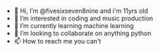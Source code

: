 - 👋 Hi, I’m @fivesixseven8nine and i'm 11yrs old
- 👀 I’m interested in coding and music production
- 🌱 I’m currently learning machine learning
- 💞️ I’m looking to collaborate on anything python
- 📫 How to reach me you can't

<!---
fivesixseven8nine/fivesixseven8nine is a ✨ special ✨ repository because its `README.md` (this file) appears on your GitHub profile.
You can click the Preview link to take a look at your changes.
--->
